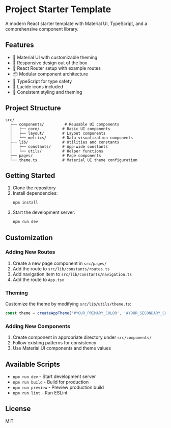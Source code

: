# Project Starter Template

A modern React starter template with Material UI, TypeScript, and a comprehensive component library.

## Features

- 🎨 Material UI with customizable theming
- 📱 Responsive design out of the box
- 🚦 React Router setup with example routes
- 📦 Modular component architecture
- 🔧 TypeScript for type safety
- 🎯 Lucide icons included
- 🎨 Consistent styling and theming

## Project Structure

```
src/
  ├── components/         # Reusable UI components
  │   ├── core/          # Basic UI components
  │   ├── layout/        # Layout components
  │   └── metrics/       # Data visualization components
  ├── lib/               # Utilities and constants
  │   ├── constants/     # App-wide constants
  │   └── utils/         # Helper functions
  ├── pages/             # Page components
  └── theme.ts           # Material UI theme configuration
```

## Getting Started

1. Clone the repository
2. Install dependencies:
   ```bash
   npm install
   ```
3. Start the development server:
   ```bash
   npm run dev
   ```

## Customization

### Adding New Routes

1. Create a new page component in `src/pages/`
2. Add the route to `src/lib/constants/routes.ts`
3. Add navigation item to `src/lib/constants/navigation.ts`
4. Add the route to `App.tsx`

### Theming

Customize the theme by modifying `src/lib/utils/theme.ts`:

```typescript
const theme = createAppTheme('#YOUR_PRIMARY_COLOR', '#YOUR_SECONDARY_COLOR');
```

### Adding New Components

1. Create component in appropriate directory under `src/components/`
2. Follow existing patterns for consistency
3. Use Material UI components and theme values

## Available Scripts

- `npm run dev` - Start development server
- `npm run build` - Build for production
- `npm run preview` - Preview production build
- `npm run lint` - Run ESLint

## License

MIT